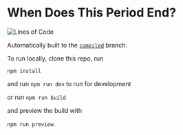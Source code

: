 # When Does This Period End?
![Lines of Code](https://img.shields.io/endpoint?url=https://ghloc.vercel.app/api/Somebody32x2/whendoesthisperiodend/badge?filter=!package-lock.json)

Automatically built to the [`compiled`](https://rawcdn.githack.com/Somebody32x2/whendoesthisperiodend/compiled/build/index.html) branch.

To run locally, clone this repo, run 

`npm install`

and run `npm run dev` to run for development

or run `npm run build` 

and preview the build with 

`npm run preview`.
